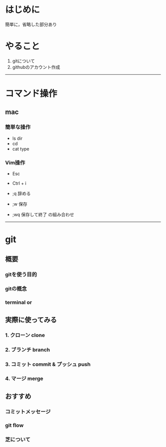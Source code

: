 # はじめに
簡単に，省略した部分あり

# やること
1. gitについて
2. githubのアカウント作成

---
# コマンド操作
## mac
### 簡単な操作
- ls dir
- cd
- cat type

### Vim操作
- Esc
- Ctrl + i

- ;q 辞める
- ;w 保存
- ;wq 保存して終了
の組み合わせ

---
# git
## 概要
### gitを使う目的

### gitの概念

### terminal or 

## 実際に使ってみる
### 1. クローン clone
### 2. ブランチ branch
### 3. コミット commit & プッシュ push
### 4. マージ merge

## おすすめ
### コミットメッセージ

### git flow

### 芝について
